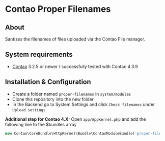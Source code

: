 Contao Proper Filenames
=======================

About
--
Santizes the filenames of files uploaded via the Contao File manager.

System requirements
--

* [Contao](https://github.com/contao/core) 3.2.5 or newer  / successfully tested with Contao 4.3.9


Installation & Configuration
--

* Create a folder named `proper-filenames` in `system/modules`
* Clone this repository into the new folder
* In the Backend go to System Settings and click `Check filenames` under `Upload settings`

**Additional step for Contao 4.X:**
Open `app/AppKernel.php` and add the following line to the $bundles array
```php
new Contao\CoreBundle\HttpKernel\Bundle\ContaoModuleBundle('proper-filenames', $this->getRootDir())
```
